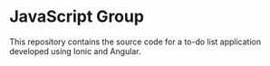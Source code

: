 # JavaScript Group

This repository contains the source code for a to-do list application developed using Ionic and Angular.
